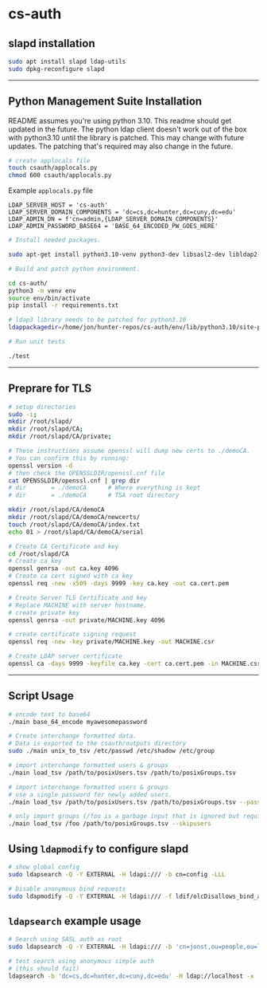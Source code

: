 # cs-auth

## slapd installation
```bash
sudo apt install slapd ldap-utils
sudo dpkg-reconfigure slapd
```

<hr>

## Python Management Suite Installation

README assumes you're using python 3.10. This readme should get updated in the future. The python ldap client doesn't work out of the box with python3.10 until the library is patched. This may change with future updates. The patching that's required may also change in the future.


```bash
# create applocals file
touch csauth/applocals.py
chmod 600 csauth/applocals.py
```

Example `applocals.py` file
```
LDAP_SERVER_HOST = 'cs-auth'
LDAP_SERVER_DOMAIN_COMPONENTS = 'dc=cs,dc=hunter,dc=cuny,dc=edu'
LDAP_ADMIN_DN = f'cn=admin,{LDAP_SERVER_DOMAIN_COMPONENTS}'
LDAP_ADMIN_PASSWORD_BASE64 = 'BASE_64_ENCODED_PW_GOES_HERE'
```



```bash
# Install needed packages.

sudo apt-get install python3.10-venv python3-dev libsasl2-dev libldap2-dev libssl-dev libldb-dev libldap2-dev
```

```bash
# Build and patch python environment.

cd cs-auth/
python3 -m venv env
source env/bin/activate
pip install -r requirements.txt

# ldap3 library needs to be patched for python3.10
ldappackagedir=/home/jon/hunter-repos/cs-auth/env/lib/python3.10/site-packages/ldap3 ./main patch_python_env
```

```bash
# Run unit tests

./test
```
<hr>

## Preprare for TLS

```bash
# setup directories
sudo -i;
mkdir /root/slapd/
mkdir /root/slapd/CA;
mkdir /root/slapd/CA/private;

# These instructions assume openssl will dump new certs to ./demoCA.
# You can confirm this by running:
openssl version -d
# then check the OPENSSLDIR/openssl.cnf file
cat OPENSSLDIR/openssl.cnf | grep dir
# dir		= ./demoCA		# Where everything is kept
# dir		= ./demoCA		# TSA root directory

mkdir /root/slapd/CA/demoCA
mkdir /root/slapd/CA/demoCA/newcerts/
touch /root/slapd/CA/demoCA/index.txt
echo 01 > /root/slapd/CA/demoCA/serial

```

```bash
# Create CA Certificate and key
cd /root/slapd/CA
# Create ca key
openssl genrsa -out ca.key 4096
# Create ca cert signed with ca key
openssl req -new -x509 -days 9999 -key ca.key -out ca.cert.pem

# Create Server TLS Certificate and key
# Replace MACHINE with server hostname.
# create private key
openssl genrsa -out private/MACHINE.key 4096

# create certificate signing request
openssl req -new -key private/MACHINE.key -out MACHINE.csr

# Create LDAP server certificate
openssl ca -days 9999 -keyfile ca.key -cert ca.cert.pem -in MACHINE.csr -out private/MACHINE.crt
```


<hr>

## Script Usage

```bash
# encode text to base64
./main base_64_encode myawesomepassword

# Create interchange formatted data.
# Data is exported to the csauth/outputs directory
sudo ./main unix_to_tsv /etc/passwd /etc/shadow /etc/group

# import interchange formatted users & groups
./main load_tsv /path/to/posixUsers.tsv /path/to/posixGroups.tsv

# import interchange formatted users & groups
# use a single password for newly added users.
./main load_tsv /path/to/posixUsers.tsv /path/to/posixGroups.tsv --password

# only import groups (/foo is a garbage input that is ignored but required)
./main load_tsv /foo /path/to/posixGroups.tsv --skipusers

```

## Using `ldapmodify` to configure slapd
```bash
# show global config
sudo ldapsearch -Q -Y EXTERNAL -H ldapi:/// -b cn=config -LLL

# Disable anonymous bind requests
sudo ldapmodify -Q -Y EXTERNAL -H ldapi:/// -f ldif/olcDisallows_bind_anon.ldif
```


## `ldapsearch` example usage
```bash
# Search using SASL auth as root
sudo ldapsearch -Q -Y EXTERNAL -H ldapi:/// -b 'cn=jonst,ou=people,ou=linuxlab,dc=cs,dc=hunter,dc=cuny,dc=edu'

# test search using anonymous simple auth
# (this should fail)
ldapsearch -b 'dc=cs,dc=hunter,dc=cuny,dc=edu' -H ldap://localhost -x
```
